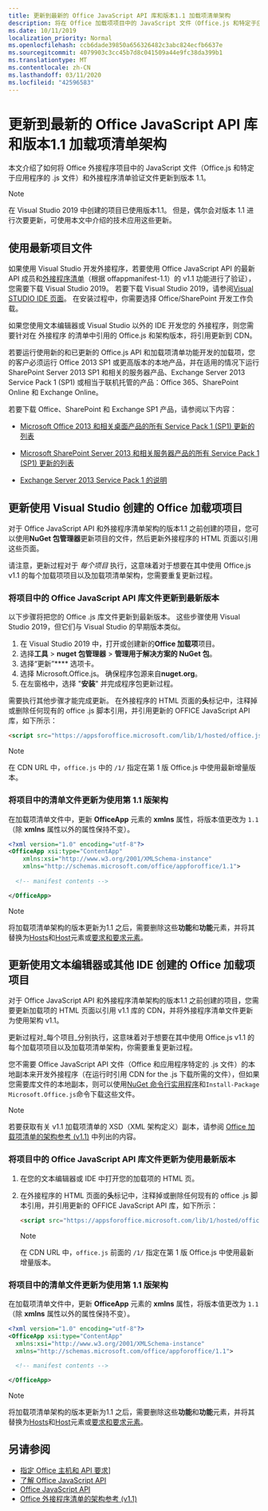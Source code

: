 ```yaml
---
title: 更新到最新的 Office JavaScript API 库和版本1.1 加载项清单架构
description: 将在 Office 加载项项目中的 JavaScript 文件（Office.js 和特定于应用程序的 .js 文件）和加载项清单验证文件更新到版本 1.1。
ms.date: 10/11/2019
localization_priority: Normal
ms.openlocfilehash: ccb6dade39850a656326482c3abc824ecfb6637e
ms.sourcegitcommit: 4079903c3cc45b7d8c041509a44e9fc38da399b1
ms.translationtype: MT
ms.contentlocale: zh-CN
ms.lasthandoff: 03/11/2020
ms.locfileid: "42596583"
---
```

# <a name="update-to-the-latest-office-javascript-api-library-and-version-11-add-in-manifest-schema"></a>更新到最新的 Office JavaScript API 库和版本1.1 加载项清单架构

本文介绍了如何将 Office 外接程序项目中的 JavaScript 文件（Office.js 和特定于应用程序的 .js 文件）和外接程序清单验证文件更新到版本 1.1。

> [!NOTE]
> 在 Visual Studio 2019 中创建的项目已使用版本1.1。 但是，偶尔会对版本 1.1 进行次要更新，可使用本文中介绍的技术应用这些更新。

## <a name="use-the-most-up-to-date-project-files"></a>使用最新项目文件

如果使用 Visual Studio 开发外接程序，若要使用 Office JavaScript API 的最新 API 成员和[外接程序清单](../develop/add-in-manifests.md)（根据 offappmanifest-1.1）的 v1.1 功能进行了验证），您需要下载 Visual Studio 2019。 若要下载 Visual Studio 2019，请参阅[Visual STUDIO IDE 页面](https://visualstudio.microsoft.com/vs/)。 在安装过程中，你需要选择 Office/SharePoint 开发工作负载。

如果您使用文本编辑器或 Visual Studio 以外的 IDE 开发您的 外接程序，则您需要针对在 外接程序 的清单中引用的 Office.js 和架构版本，将引用更新到 CDN。

若要运行使用新的和已更新的 Office.js API 和加载项清单功能开发的加载项，您的客户必须运行 Office 2013 SP1 或更高版本的本地产品，并在适用的情况下运行 SharePoint Server 2013 SP1 和相关的服务器产品、Exchange Server 2013 Service Pack 1 (SP1) 或相当于联机托管的产品：Office 365、SharePoint Online 和 Exchange Online。

若要下载 Office、SharePoint 和 Exchange SP1 产品，请参阅以下内容：

- [Microsoft Office 2013 和相关桌面产品的所有 Service Pack 1 (SP1) 更新的列表](https://support.microsoft.com/kb/2850036)

- [Microsoft SharePoint Server 2013 和相关服务器产品的所有 Service Pack 1 (SP1) 更新的列表](https://support.microsoft.com/kb/2850035)

- [Exchange Server 2013 Service Pack 1 的说明](https://support.microsoft.com/kb/2926248)


## <a name="updating-an-office-add-in-project-created-with-visual-studio"></a>更新使用 Visual Studio 创建的 Office 加载项项目

对于 Office JavaScript API 和外接程序清单架构的版本1.1 之前创建的项目，您可以使用**NuGet 包管理器**更新项目的文件，然后更新外接程序的 HTML 页面以引用这些页面。 

请注意，更新过程对于 _每个项目_ 执行，这意味着对于想要在其中使用 Office.js v1.1 的每个加载项项目以及加载项清单架构，您需要重复更新过程。

### <a name="update-the-office-javascript-api-library-files-in-your-project-to-the-newest-release"></a>将项目中的 Office JavaScript API 库文件更新到最新版本
以下步骤将把您的 Office .js 库文件更新到最新版本。 这些步骤使用 Visual Studio 2019，但它们与 Visual Studio 的早期版本类似。

1. 在 Visual Studio 2019 中，打开或创建新的**Office 加载项**项目。
2. 选择**工具** > **nuget 包管理器** > **管理用于解决方案的 NuGet 包**。
3. 选择“更新”**** 选项卡。
4. 选择 Microsoft.Office.js。 确保程序包源来自**nuget.org**。
5. 在左窗格中，选择 "**安装**" 并完成程序包更新过程。

需要执行其他步骤才能完成更新。 在外接程序的 HTML 页面的**头**标记中，注释掉或删除任何现有的 office .js 脚本引用，并引用更新的 OFFICE JavaScript API 库，如下所示：

  ```html
  <script src="https://appsforoffice.microsoft.com/lib/1/hosted/office.js" type="text/javascript"></script>
  ```

   > [!NOTE] 
   > 在 CDN URL 中，`office.js` 中的 `/1/` 指定在第 1 版 Office.js 中使用最新增量版本。


### <a name="update-the-manifest-file-in-your-project-to-use-schema-version-11"></a>将项目中的清单文件更新为使用第 1.1 版架构

在加载项清单文件中，更新 **OfficeApp** 元素的 **xmlns** 属性，将版本值更改为 `1.1`（除 **xmlns** 属性以外的属性保持不变）。

```xml
<?xml version="1.0" encoding="utf-8"?>
<OfficeApp xsi:type="ContentApp"
    xmlns:xsi="http://www.w3.org/2001/XMLSchema-instance"
    xmlns="http://schemas.microsoft.com/office/appforoffice/1.1">
  
  <!-- manifest contents -->

</OfficeApp>
```

> [!NOTE]
> 将加载项清单架构的版本更新为1.1 之后，需要删除这些**功能**和**功能**元素，并将其替换为[Hosts](../reference/manifest/hosts.md)和[Host](../reference/manifest/host.md)元素或[要求和要求元素](specify-office-hosts-and-api-requirements.md)。

## <a name="updating-an-office-add-in-project-created-with-a-text-editor-or-other-ide"></a>更新使用文本编辑器或其他 IDE 创建的 Office 加载项项目

对于 Office JavaScript API 和外接程序清单架构的版本1.1 之前创建的项目，您需要更新加载项的 HTML 页面以引用 v1.1 库的 CDN，并将外接程序清单文件更新为使用架构 v1.1。 

更新过程对_每个项目_分别执行，这意味着对于想要在其中使用 Office.js v1.1 的每个加载项项目以及加载项清单架构，你需要重复更新过程。

您不需要 Office JavaScript API 文件（Office 和应用程序特定的 .js 文件）的本地副本来开发外接程序（在运行时引用 CDN for the .js 下载所需的文件），但如果您需要库文件的本地副本，则可以使用[NuGet 命令行实用程序](https://docs.nuget.org/consume/installing-nuget)和`Install-Package Microsoft.Office.js`命令下载这些文件。

> [!NOTE]
> 若要获取有关 v1.1 加载项清单的 XSD（XML 架构定义）副本，请参阅 [Office 加载项清单的架构参考 (v1.1)](../develop/add-in-manifests.md) 中列出的内容。


### <a name="update-the-office-javascript-api-library-files-in-your-project-to-use-the-newest-release"></a>将项目中的 Office JavaScript API 库文件更新为使用最新版本

1. 在您的文本编辑器或 IDE 中打开您的加载项的 HTML 页。

2. 在外接程序的 HTML 页面的**头**标记中，注释掉或删除任何现有的 office .js 脚本引用，并引用更新的 OFFICE JavaScript API 库，如下所示：

    ```html
    <script src="https://appsforoffice.microsoft.com/lib/1/hosted/office.js" type="text/javascript"></script>
    ```

   > [!NOTE]
   > 在 CDN URL 中，`office.js` 前面的 `/1/` 指定在第 1 版 Office.js 中使用最新增量版本。

### <a name="update-the-manifest-file-in-your-project-to-use-schema-version-11"></a>将项目中的清单文件更新为使用第 1.1 版架构

在加载项清单文件中，更新 **OfficeApp** 元素的 **xmlns** 属性，将版本值更改为 `1.1`（除 **xmlns** 属性以外的属性保持不变）。

```xml
<?xml version="1.0" encoding="utf-8"?>
<OfficeApp xsi:type="ContentApp"
  xmlns:xsi="http://www.w3.org/2001/XMLSchema-instance"
  xmlns="http://schemas.microsoft.com/office/appforoffice/1.1">
  
  <!-- manifest contents -->

</OfficeApp>
```

> [!NOTE]
> 将加载项清单架构的版本更新为1.1 之后，需要删除这些**功能**和**功能**元素，并将其替换为[Hosts](../reference/manifest/hosts.md)和[Host](../reference/manifest/host.md)元素或[要求和要求元素](specify-office-hosts-and-api-requirements.md)。

## <a name="see-also"></a>另请参阅

- [指定 Office 主机和 API 要求](specify-office-hosts-and-api-requirements.md)]
- [了解 Office JavaScript API](understanding-the-javascript-api-for-office.md)
- [Office JavaScript API](../reference/javascript-api-for-office.md)
- [Office 外接程序清单的架构参考 (v1.1)](../develop/add-in-manifests.md)

